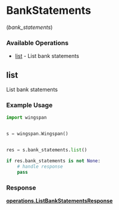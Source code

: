 # BankStatements
(*bank_statements*)

### Available Operations

* [list](#list) - List bank statements

## list

List bank statements

### Example Usage

```python
import wingspan


s = wingspan.Wingspan()


res = s.bank_statements.list()

if res.bank_statements is not None:
    # handle response
    pass
```


### Response

**[operations.ListBankStatementsResponse](../../models/operations/listbankstatementsresponse.md)**

